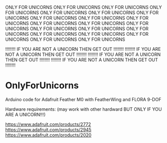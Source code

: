 ONLY FOR UNICORNS ONLY FOR UNICORNS ONLY FOR UNICORNS ONLY FOR UNICORNS ONLY FOR UNICORNS ONLY FOR UNICORNS ONLY FOR UNICORNS 
ONLY FOR UNICORNS ONLY FOR UNICORNS ONLY FOR UNICORNS ONLY FOR UNICORNS ONLY FOR UNICORNS ONLY FOR UNICORNS ONLY FOR UNICORNS
ONLY FOR UNICORNS ONLY FOR UNICORNS ONLY FOR UNICORNS ONLY FOR UNICORNS ONLY FOR UNICORNS ONLY FOR UNICORNS ONLY FOR UNICORNS 

!!!!!!!! IF YOU ARE NOT A UNICORN THEN GET OUT !!!!!!!!
!!!!!!!! IF YOU ARE NOT A UNICORN THEN GET OUT !!!!!!!!
!!!!!!!! IF YOU ARE NOT A UNICORN THEN GET OUT !!!!!!!!
!!!!!!!! IF YOU ARE NOT A UNICORN THEN GET OUT !!!!!!!!

# OnlyForUnicorns
Arduino code for Adafruit Feather M0 with FeatherWing and FLORA 9-DOF

Hardware requirements: (may work with other hardward BUT ONLY IF YOU ARE A UNICORN!!!)

https://www.adafruit.com/products/2772
https://www.adafruit.com/products/2945
https://www.adafruit.com/products/2020
